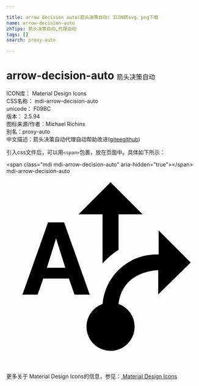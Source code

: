 ```yaml
---

title: arrow decision auto(箭头决策自动) ICON转svg、png下载
name: arrow-decision-auto
zhTips: 箭头决策自动,代理自动
tags: []
search: proxy-auto

---
```


# arrow-decision-auto  <small style="font-size: 60%;font-weight: 100">箭头决策自动</small>


<div class="detail-page">
<p>
<span>
ICON库：
<span class="badge-secondary badge">Material Design Icons</span> 
</span>
<br/>
<span>
CSS名称：
<span class="badge-secondary badge">mdi-arrow-decision-auto</span> 
</span>
<br/>
<span>
unicode：
<span class="badge-secondary badge">F09BC</span> 
<copy-btn content='F09BC' btn-title=""></copy-btn>
<copy-btn :content='String.fromCodePoint(parseInt("F09BC", 16))' btn-title="复制U"></copy-btn>
</span>
<br/>
<span>
版本：
<span class="badge-secondary badge">2.5.94</span> 
</span>
<br/>
<span>图标来源/作者：<span class="badge-light badge">Michael Richins</span></span> 
<br/>
<span>别名：<span class="badge-light badge">proxy-auto</span></span><br/><span class="zh-detail">中文描述：<span class="badge-primary badge">箭头决策自动</span><span class="badge-primary badge">代理自动</span><span class="help-link"><span>帮助改进</span>(<a href="https://gitee.com/liuwave/icon-helper/edit/master/json/material/arrow-decision-auto.json" target="_blank" rel="noopener noreferrer">gitee</a><a href="https://github.com/liuwave/icon-helper/edit/master/json/material/arrow-decision-auto.json" target="_blank" rel="noopener noreferrer">github</a></span>)</span><br/>
</p>
</div>
<div class="alert alert-dark">
  <i class="mdi mdi-arrow-decision-auto mdi-48px"></i>
  <i class="mdi mdi-arrow-decision-auto mdi-36px"></i>
  <i class="mdi mdi-arrow-decision-auto mdi-24px"></i>
  <i class="mdi mdi-arrow-decision-auto mdi-18px"></i>
</div>
<div>
  <p>引入css文件后，可以用<code>&lt;span&gt;</code>包裹，放在页面中。具体如下所示：    
  </p>
  <div class="alert alert-primary" style="font-size: 14px">
    &lt;span class="mdi mdi-arrow-decision-auto" aria-hidden="true"&gt;&lt;/span&gt;
    <copy-btn content='<span class="mdi mdi-arrow-decision-auto" aria-hidden="true"></span>'></copy-btn>
  </div>
  <div class="alert alert-secondary">
    <i class="mdi mdi-arrow-decision-auto"
    style="font-size: 24px"
    aria-hidden="true"></i> mdi-arrow-decision-auto
    <copy-btn content="mdi-arrow-decision-auto" btn-title="复制图标名称"></copy-btn>
  </div>
</div>
<div id="svg" class="svg-wrap">
<svg xmlns="http://www.w3.org/2000/svg" viewBox="0 0 24 24"><path d="M12,5H9L13,1L17,5H14V9.43C13.25,9.89 12.58,10.46 12,11.12V5M10.4,15H8.5L7.8,13H4.6L3.9,15H2L5.2,6H7.2L10.4,15M7.35,11.65L6.2,8L5.05,11.65H7.35M23,11L19,7V10C15.39,9.85 12.31,12.57 12,16.17C10.44,16.72 9.62,18.44 10.17,20C10.72,21.56 12.44,22.38 14,21.83C15.56,21.27 16.38,19.56 15.83,18C15.53,17.14 14.85,16.47 14,16.17C14.47,12.17 18.47,11.97 18.95,11.97V14.97L23,11Z" /></svg>
</div>
<detail full-name='mdi-arrow-decision-auto'></detail>
    
<div><p>更多关于 Material Design Icons的信息，参见：<a target="_blank" href="https://iconhelper.cn/material.html"> Material Design Icons</a>
</p></div>
